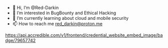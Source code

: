 - 👋 Hi, I’m @Red-Darkin
- 👀 I’m interested in BugBounty and Ethical Hacking
- 🌱 I’m currently learning about cloud and mobile security
- 📫 How to reach me red_darkin@proton.me

<!---
Red-Darkin/Red-Darkin is a ✨ special ✨ repository because its `README.md` (this file) appears on your GitHub profile.
You can click the Preview link to take a look at your changes.
--->
https://api.accredible.com/v1/frontend/credential_website_embed_image/badge/79657742
